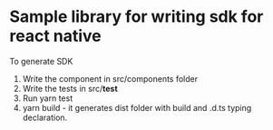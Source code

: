 # Sample library for writing sdk for react native


To generate SDK

1. Write the component in src/components folder
2. Write the tests in src/__test__
3. Run yarn test
4. yarn build - it generates dist folder with build and .d.ts typing declaration.